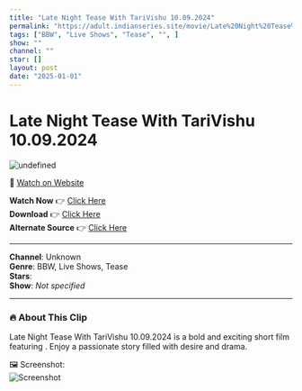 ```yaml
---
title: "Late Night Tease With TariVishu 10.09.2024"
permalink: "https://adult.indianseries.site/movie/Late%20Night%20Tease%20With%20TariVishu%2010.09.2024"
tags: ["BBW", "Live Shows", "Tease", "", ]
show: ""
channel: ""
star: []
layout: post
date: "2025-01-01"
---
```


# Late Night Tease With TariVishu 10.09.2024

![undefined](https://desisins.com/wp-content/uploads/2024/09/Late-Night-Tease-With-TariVishu-DesiSins.com_.jpg)

🔗 [Watch on Website](https://adult.indianseries.site/movie/Late%20Night%20Tease%20With%20TariVishu%2010.09.2024)

**Watch Now** 👉 [Click Here](https://adult.indianseries.site/movie/Late%20Night%20Tease%20With%20TariVishu%2010.09.2024)  
**Download** 👉 [Click Here](https://adult.indianseries.site/movie/Late%20Night%20Tease%20With%20TariVishu%2010.09.2024)  
**Alternate Source** 👉 [Click Here](https://adult.indianseries.site/movie/Late%20Night%20Tease%20With%20TariVishu%2010.09.2024)

---

**Channel**: Unknown  
**Genre**: BBW, Live Shows, Tease  
**Stars**:   
**Show**: *Not specified*

---

### 🔥 About This Clip

Late Night Tease With TariVishu 10.09.2024 is a bold and exciting short film featuring . Enjoy a passionate story filled with desire and drama.
 
🖼️ Screenshot:  
![Screenshot](https://desisins.com/wp-content/uploads/2024/09/Late-Night-Tease-With-TariVishu-DesiSins.com_.jpg)

